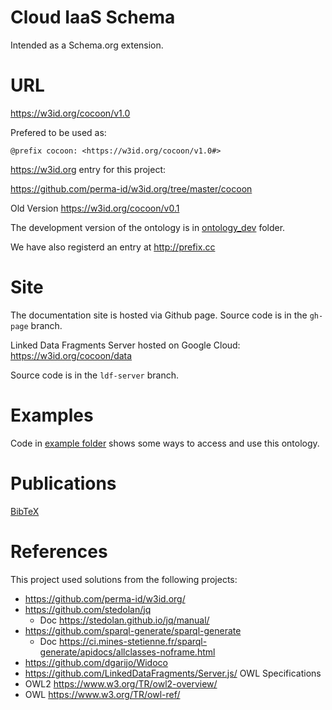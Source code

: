 # Cloud IaaS Schema

Intended as a Schema.org extension.

# URL
https://w3id.org/cocoon/v1.0

Prefered to be used as:

    @prefix cocoon: <https://w3id.org/cocoon/v1.0#>

https://w3id.org entry for this project:

https://github.com/perma-id/w3id.org/tree/master/cocoon

Old Version https://w3id.org/cocoon/v0.1

The development version of the ontology is in [ontology_dev](ontology_dev/) folder.

We have also registerd an entry at http://prefix.cc

# Site
The documentation site is hosted via Github page.
Source code is in the `gh-page` branch.

Linked Data Fragments Server hosted on Google Cloud:
https://w3id.org/cocoon/data

Source code is in the `ldf-server` branch.

# Examples

Code in [example folder](example/) shows some ways to access and use this ontology.

# Publications
[BibTeX](BibTeX.md)

# References
This project used solutions from the following projects:
* https://github.com/perma-id/w3id.org/
* https://github.com/stedolan/jq
    * Doc https://stedolan.github.io/jq/manual/
* https://github.com/sparql-generate/sparql-generate
    * Doc https://ci.mines-stetienne.fr/sparql-generate/apidocs/allclasses-noframe.html
* https://github.com/dgarijo/Widoco
* https://github.com/LinkedDataFragments/Server.js/
OWL Specifications
* OWL2 https://www.w3.org/TR/owl2-overview/
* OWL https://www.w3.org/TR/owl-ref/
